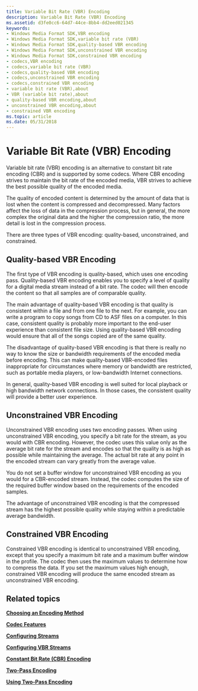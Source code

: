 ```yaml
---
title: Variable Bit Rate (VBR) Encoding
description: Variable Bit Rate (VBR) Encoding
ms.assetid: d3fe0cc6-64d7-44ce-8bb4-dd2eed021345
keywords:
- Windows Media Format SDK,VBR encoding
- Windows Media Format SDK,variable bit rate (VBR)
- Windows Media Format SDK,quality-based VBR encoding
- Windows Media Format SDK,unconstrained VBR encoding
- Windows Media Format SDK,constrained VBR encoding
- codecs,VBR encoding
- codecs,variable bit rate (VBR)
- codecs,quality-based VBR encoding
- codecs,unconstrained VBR encoding
- codecs,constrained VBR encoding
- variable bit rate (VBR),about
- VBR (variable bit rate),about
- quality-based VBR encoding,about
- unconstrained VBR encoding,about
- constrained VBR encoding
ms.topic: article
ms.date: 05/31/2018
---
```


# Variable Bit Rate (VBR) Encoding

Variable bit rate (VBR) encoding is an alternative to constant bit rate encoding (CBR) and is supported by some codecs. Where CBR encoding strives to maintain the bit rate of the encoded media, VBR strives to achieve the best possible quality of the encoded media.

The quality of encoded content is determined by the amount of data that is lost when the content is compressed and decompressed. Many factors affect the loss of data in the compression process, but in general, the more complex the original data and the higher the compression ratio, the more detail is lost in the compression process.

There are three types of VBR encoding: quality-based, unconstrained, and constrained.

## Quality-based VBR Encoding

The first type of VBR encoding is quality-based, which uses one encoding pass. Quality-based VBR encoding enables you to specify a level of quality for a digital media stream instead of a bit rate. The codec will then encode the content so that all samples are of comparable quality.

The main advantage of quality-based VBR encoding is that quality is consistent within a file and from one file to the next. For example, you can write a program to copy songs from CD to ASF files on a computer. In this case, consistent quality is probably more important to the end-user experience than consistent file size. Using quality-based VBR encoding would ensure that all of the songs copied are of the same quality.

The disadvantage of quality-based VBR encoding is that there is really no way to know the size or bandwidth requirements of the encoded media before encoding. This can make quality-based VBR-encoded files inappropriate for circumstances where memory or bandwidth are restricted, such as portable media players, or low-bandwidth Internet connections.

In general, quality-based VBR encoding is well suited for local playback or high bandwidth network connections. In those cases, the consistent quality will provide a better user experience.

## Unconstrained VBR Encoding

Unconstrained VBR encoding uses two encoding passes. When using unconstrained VBR encoding, you specify a bit rate for the stream, as you would with CBR encoding. However, the codec uses this value only as the average bit rate for the stream and encodes so that the quality is as high as possible while maintaining the average. The actual bit rate at any point in the encoded stream can vary greatly from the average value.

You do not set a buffer window for unconstrained VBR encoding as you would for a CBR-encoded stream. Instead, the codec computes the size of the required buffer window based on the requirements of the encoded samples.

The advantage of unconstrained VBR encoding is that the compressed stream has the highest possible quality while staying within a predictable average bandwidth.

## Constrained VBR Encoding

Constrained VBR encoding is identical to unconstrained VBR encoding, except that you specify a maximum bit rate and a maximum buffer window in the profile. The codec then uses the maximum values to determine how to compress the data. If you set the maximum values high enough, constrained VBR encoding will produce the same encoded stream as unconstrained VBR encoding.

## Related topics

<dl> <dt>

[**Choosing an Encoding Method**](choosing-an-encoding-method.md)
</dt> <dt>

[**Codec Features**](codec-features.md)
</dt> <dt>

[**Configuring Streams**](configuring-streams.md)
</dt> <dt>

[**Configuring VBR Streams**](configuring-vbr-streams.md)
</dt> <dt>

[**Constant Bit Rate (CBR) Encoding**](constant-bit-rate--cbr--encoding.md)
</dt> <dt>

[**Two-Pass Encoding**](two-pass-encoding.md)
</dt> <dt>

[**Using Two-Pass Encoding**](using-two-pass-encoding.md)
</dt> </dl>

 

 




